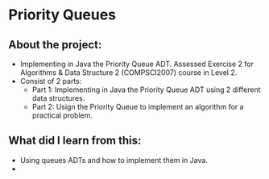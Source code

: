 # Priority Queues
## About the project:
- Implementing in Java the Priority Queue ADT. Assessed Exercise 2 for Algorithms &amp; Data Structure 2 (COMPSCI2007) course in Level 2.
- Consist of 2 parts:
  -   Part 1: Implementing in Java the Priority Queue ADT using 2 different data structures.
  -   Part 2: Usign the Priority Queue to implement an algorithm for a practical problem.

## What did I learn from this:
- Using queues ADTs and how to implement them in Java.
-  

